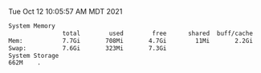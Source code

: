 Tue Oct 12 10:05:57 AM MDT 2021
```bash
System Memory
               total        used        free      shared  buff/cache   available
Mem:           7.7Gi       708Mi       4.7Gi        11Mi       2.2Gi       6.7Gi
Swap:          7.6Gi       323Mi       7.3Gi
System Storage
662M	.
```
